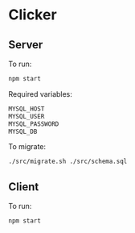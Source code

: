 # Clicker

## Server

To run:
````bash
npm start
````

Required variables:
````bash
MYSQL_HOST
MYSQL_USER
MYSQL_PASSWORD
MYSQL_DB
````

To migrate:
````bash
./src/migrate.sh ./src/schema.sql
````

## Client

To run:
````bash
npm start
````
